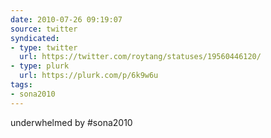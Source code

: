```yaml
---
date: 2010-07-26 09:19:07
source: twitter
syndicated:
- type: twitter
  url: https://twitter.com/roytang/statuses/19560446120/
- type: plurk
  url: https://plurk.com/p/6k9w6u
tags:
- sona2010
---
```


underwhelmed by #sona2010